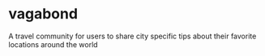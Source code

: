 # vagabond
A travel community for users to share city specific tips about their favorite locations around the world 
